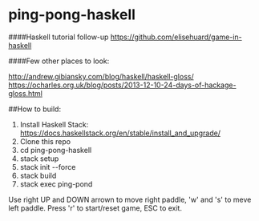# ping-pong-haskell
####Haskell tutorial follow-up
https://github.com/elisehuard/game-in-haskell

####Few other places to look:

http://andrew.gibiansky.com/blog/haskell/haskell-gloss/
https://ocharles.org.uk/blog/posts/2013-12-10-24-days-of-hackage-gloss.html

##How to build:
1. Install Haskell Stack: https://docs.haskellstack.org/en/stable/install_and_upgrade/
2. Clone this repo
3. cd ping-pong-haskell
4. stack setup
5. stack init --force
6. stack build
7. stack exec ping-pond

Use right UP and DOWN arrown to move right paddle, 'w' and 's' to meve left paddle. Press 'r' to start/reset game, ESC to exit.

